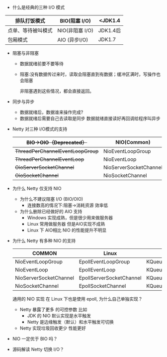 - 什么是经典的三种 I/O 模式

| 排队打饭模式       | BIO(阻塞 I/O)   | <JDK1.4  |
| ------------------ | --------------- | -------- |
| 点单、等待被叫模式 | NIO(非阻塞 I/O) | JDK1.4后 |
| 包厢模式           | AIO (异步I/O)   | JDK1.7   |

- 阻塞与非阻塞

  - 数据就绪前要不要等待

  - 阻塞:没有数据传过来时，读取会阻塞直到有数据；缓冲区满时，写操作也会阻塞

    非阻塞遇到这些情况，都会直接返回。

- 同步与异步

  - 数据就绪后，数据谁来操作完成?
  - 数据就绪后需要自己去读取是同步 数据就绪直接读好再回调给程序叫异步

- Netty 对三种 I/O模式的支持

  | ~~BIO->OIO（Deprecated）~~         | NIO(Common)            | ~~AIO(Removed)~~           |
  | ---------------------------------- | ---------------------- | -------------------------- |
  | ~~ThreadPerChannelEventLoopGroup~~ | NioEventLoopGroup      | ~~AioEventLoopGroup~~      |
  | ~~ThreadPerChannelEventLoop~~      | NioEventLoop           | ~~AioEventLoop~~           |
  | ~~OioServerSocketChannel~~         | NioServerSocketChannel | ~~AioServerSocketChannel~~ |
  | ~~OioSocketChannel~~               | NioSocketChannel       | ~~AioSocketChannel~~       |

  

- 为什么 Netty 仅支持 NIO

  - 为什么不建议阻塞 I/O (BIO/OIO)
    - 连接数高的情况下:阻塞->消耗资源 效率低
  - 为什么删除已经做好的 AIO 支持
    - Windows 实现成熟，但是很少用来做服务器
    - Linux 常用做服务器 但是AIO实现不成熟
    - Linux 下 AIO相比 NIO 的性能提升不明显

- 为什么 Netty 有多种 NIO 的支持

  | COMMON                 | Linux                    | macOS/BSD                 |
  | ---------------------- | ------------------------ | ------------------------- |
  | NioEventLoopGroup      | EpollEventLoopGroup      | KQueueEventLoopGroup      |
  | NioEventLoop           | EpollEventLoop           | KQueueEventLoop           |
  | NioServerSocketChannel | EpollServerSocketChannel | KQueueServerSocketChannel |
  | NioSocketChannel       | EpollSocketChannel       | KQueueSocketChannel       |

  通用的 NIO 实现 在 Linux 下也是使用 epoll, 为什么自己单独实现？

  - Netty 暴露了更多  的可控参数 比如
    - JDK 的 NIO 默认实现是水平触发
    - Netty 是边缘触发（默认）和水平触发可切换
  - Netty 实现垃圾回收更少 性能更好 

- NIO 一定优于 BIO 吗？

- 源码解读 Netty 切换 I/O？

